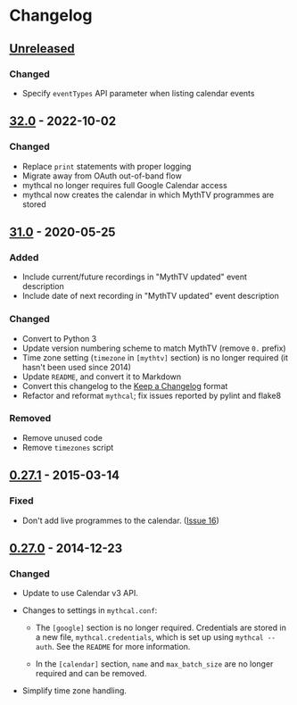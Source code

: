# Changelog

## [Unreleased]

### Changed

- Specify `eventTypes` API parameter when listing calendar events

## [32.0] - 2022-10-02

### Changed

- Replace `print` statements with proper logging
- Migrate away from OAuth out-of-band flow
- mythcal no longer requires full Google Calendar access
- mythcal now creates the calendar in which MythTV programmes are stored

## [31.0] - 2020-05-25

### Added

- Include current/future recordings in "MythTV updated" event description
- Include date of next recording in "MythTV updated" event description

### Changed

- Convert to Python 3
- Update version numbering scheme to match MythTV (remove `0.` prefix)
- Time zone setting (`timezone` in `[mythtv]` section) is no longer required (it hasn't been used since 2014)
- Update `README`, and convert it to Markdown
- Convert this changelog to the [Keep a Changelog] format
- Refactor and reformat `mythcal`; fix issues reported by pylint and flake8

### Removed

- Remove unused code
- Remove `timezones` script

## [0.27.1] - 2015-03-14

### Fixed

- Don't add live programmes to the calendar. ([Issue 16](https://github.com/richardfearn/mythcal/issues/16))


## [0.27.0] - 2014-12-23

### Changed

- Update to use Calendar v3 API.

- Changes to settings in `mythcal.conf`:

   - The `[google]` section is no longer required. Credentials are stored in a new file, `mythcal.credentials`, which is set up using `mythcal --auth`. See the `README` for more information.

   - In the `[calendar]` section, `name` and `max_batch_size` are no longer required and can be removed.

- Simplify time zone handling.

[Unreleased]: https://github.com/richardfearn/mythcal/compare/32.0...HEAD
[32.0]: https://github.com/richardfearn/mythcal/compare/31.0...32.0
[31.0]: https://github.com/richardfearn/mythcal/compare/0.27.1...31.0
[0.27.1]: https://github.com/richardfearn/mythcal/compare/0.27.0...0.27.1
[0.27.0]: https://github.com/richardfearn/mythcal/tree/0.27.0

[Keep a Changelog]: https://keepachangelog.com/en/1.0.0/
